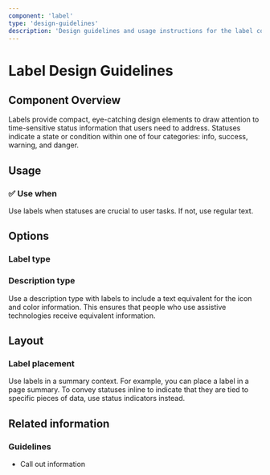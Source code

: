 ```yaml
---
component: 'label'
type: 'design-guidelines'
description: 'Design guidelines and usage instructions for the label component extracted from SKY UX documentation.'
---
```


# Label Design Guidelines

## Component Overview
Labels provide compact, eye-catching design elements to draw attention to time-sensitive status information that users need to address. Statuses indicate a state or condition within one of four categories: info, success, warning, and danger.

## Usage

### ✅ Use when

Use labels when statuses are crucial to user tasks. If not, use regular text.

## Options

### Label type

### Description type

Use a description type with labels to include a text equivalent for the icon and color information. This ensures that people who use assistive technologies receive equivalent information.

## Layout

### Label placement

Use labels in a summary context. For example, you can place a label in a page summary. To convey statuses inline to indicate that they are tied to specific pieces of data, use status indicators instead.

## Related information

### Guidelines

- Call out information